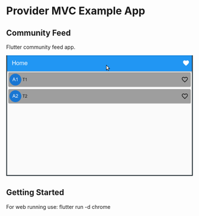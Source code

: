 # Provider MVC Example App

## Community Feed

Flutter community feed app.

![image](image/community_feed.gif)

## Getting Started

For web running use: flutter run -d chrome